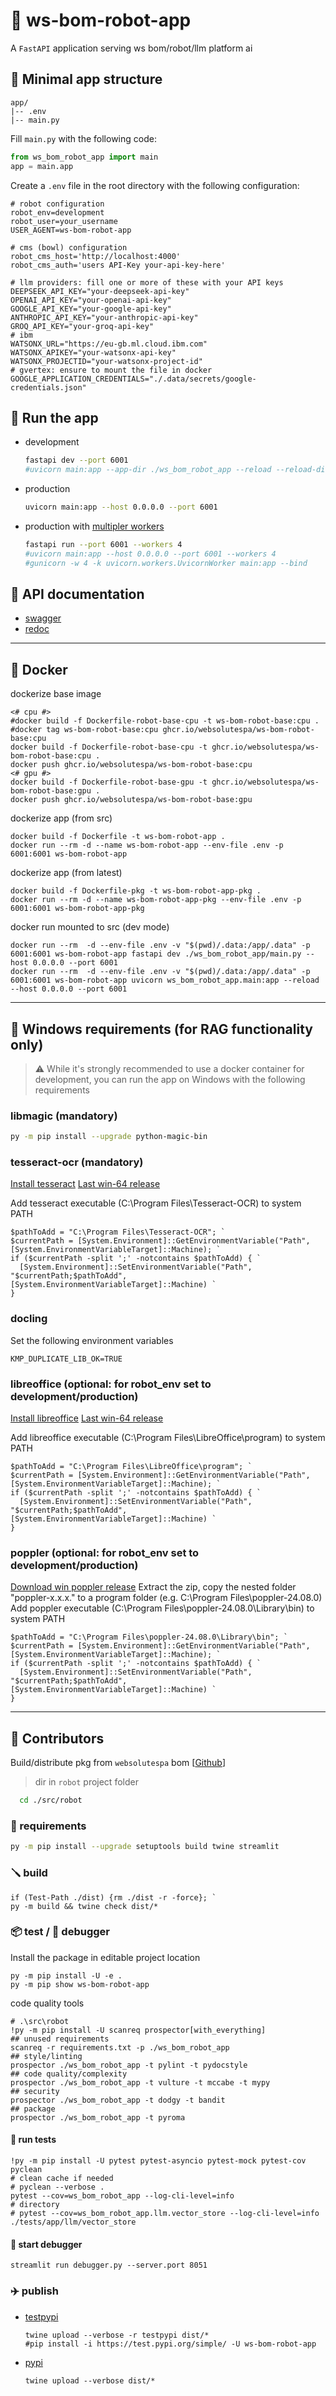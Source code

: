 # 🤖 ws-bom-robot-app

A `FastAPI` application serving ws bom/robot/llm platform ai

## 🌵 Minimal app structure

```env
app/
|-- .env
|-- main.py
```

Fill `main.py` with the following code:

```python
from ws_bom_robot_app import main
app = main.app
```

Create a `.env` file in the root directory with the following configuration:

```properties
# robot configuration
robot_env=development
robot_user=your_username
USER_AGENT=ws-bom-robot-app

# cms (bowl) configuration
robot_cms_host='http://localhost:4000'
robot_cms_auth='users API-Key your-api-key-here'

# llm providers: fill one or more of these with your API keys
DEEPSEEK_API_KEY="your-deepseek-api-key"
OPENAI_API_KEY="your-openai-api-key"
GOOGLE_API_KEY="your-google-api-key"
ANTHROPIC_API_KEY="your-anthropic-api-key"
GROQ_API_KEY="your-groq-api-key"
# ibm
WATSONX_URL="https://eu-gb.ml.cloud.ibm.com"
WATSONX_APIKEY="your-watsonx-api-key"
WATSONX_PROJECTID="your-watsonx-project-id"
# gvertex: ensure to mount the file in docker
GOOGLE_APPLICATION_CREDENTIALS="./.data/secrets/google-credentials.json" 
```

## 🚀 Run the app

- development

  ```bash
  fastapi dev --port 6001
  #uvicorn main:app --app-dir ./ws_bom_robot_app --reload --reload-dir ws_bom_robot_app --host 0.0.0.0 --port 6001 
  ```  

- production

  ```bash  
  uvicorn main:app --host 0.0.0.0 --port 6001  
  ```

- production with [multipler workers](https://fastapi.tiangolo.com/deployment/server-workers/#multiple-workers)

  ```bash
  fastapi run --port 6001 --workers 4
  #uvicorn main:app --host 0.0.0.0 --port 6001 --workers 4
  #gunicorn -w 4 -k uvicorn.workers.UvicornWorker main:app --bind
  ```

## 📖 API documentation

- [swagger](http://localhost:6001/docs)
- [redoc](http://localhost:6001/redoc)

---

## 🐳 Docker

dockerize base image

```pwsh
<# cpu #>
#docker build -f Dockerfile-robot-base-cpu -t ws-bom-robot-base:cpu .
#docker tag ws-bom-robot-base:cpu ghcr.io/websolutespa/ws-bom-robot-base:cpu
docker build -f Dockerfile-robot-base-cpu -t ghcr.io/websolutespa/ws-bom-robot-base:cpu .
docker push ghcr.io/websolutespa/ws-bom-robot-base:cpu
<# gpu #>
docker build -f Dockerfile-robot-base-gpu -t ghcr.io/websolutespa/ws-bom-robot-base:gpu .
docker push ghcr.io/websolutespa/ws-bom-robot-base:gpu
```

dockerize app (from src)

```pwsh
docker build -f Dockerfile -t ws-bom-robot-app .
docker run --rm -d --name ws-bom-robot-app --env-file .env -p 6001:6001 ws-bom-robot-app
```

dockerize app (from latest)

```pwsh
docker build -f Dockerfile-pkg -t ws-bom-robot-app-pkg .
docker run --rm -d --name ws-bom-robot-app-pkg --env-file .env -p 6001:6001 ws-bom-robot-app-pkg
```

docker run mounted to src (dev mode)

```pwsh
docker run --rm  -d --env-file .env -v "$(pwd)/.data:/app/.data" -p 6001:6001 ws-bom-robot-app fastapi dev ./ws_bom_robot_app/main.py --host 0.0.0.0 --port 6001
docker run --rm  -d --env-file .env -v "$(pwd)/.data:/app/.data" -p 6001:6001 ws-bom-robot-app uvicorn ws_bom_robot_app.main:app --reload --host 0.0.0.0 --port 6001
```

---

## 🔖 Windows requirements (for RAG functionality only)

> ⚠️ While it's strongly recommended to use a docker container for development, you can run the app on Windows with the following requirements

### libmagic (mandatory)

  ```bash
  py -m pip install --upgrade python-magic-bin
  ```
  
### tesseract-ocr (mandatory)

  [Install tesseract](https://github.com/UB-Mannheim/tesseract/wiki)
  [Last win-64 release](https://github.com/tesseract-ocr/tesseract/releases/download/5.5.0/tesseract-ocr-w64-setup-5.5.0.20241111.exe)

  Add tesseract executable (C:\Program Files\Tesseract-OCR) to system PATH
  
  ```pwsh
  $pathToAdd = "C:\Program Files\Tesseract-OCR"; `
  $currentPath = [System.Environment]::GetEnvironmentVariable("Path", [System.EnvironmentVariableTarget]::Machine); `
  if ($currentPath -split ';' -notcontains $pathToAdd) { `
    [System.Environment]::SetEnvironmentVariable("Path", "$currentPath;$pathToAdd", [System.EnvironmentVariableTarget]::Machine) `
  }
  ```

### docling

  Set the following environment variables

  ```pwsh
  KMP_DUPLICATE_LIB_OK=TRUE
  ```    

### libreoffice (optional: for robot_env set to development/production)

  [Install libreoffice](https://www.libreoffice.org/download/download-libreoffice/)
  [Last win-64 release](https://download.documentfoundation.org/libreoffice/stable/24.8.2/win/x86_64/LibreOffice_24.8.2_Win_x86-64.msi)

  Add libreoffice executable (C:\Program Files\LibreOffice\program) to system PATH

  ```pwsh
  $pathToAdd = "C:\Program Files\LibreOffice\program"; `
  $currentPath = [System.Environment]::GetEnvironmentVariable("Path", [System.EnvironmentVariableTarget]::Machine); `
  if ($currentPath -split ';' -notcontains $pathToAdd) { `
    [System.Environment]::SetEnvironmentVariable("Path", "$currentPath;$pathToAdd", [System.EnvironmentVariableTarget]::Machine) `
  }
  ```

### poppler (optional: for robot_env set to development/production)

  [Download win poppler release](https://github.com/oschwartz10612/poppler-windows/releases)
  Extract the zip, copy the nested folder "poppler-x.x.x." to a program folder (e.g. C:\Program Files\poppler-24.08.0)
  Add poppler executable (C:\Program Files\poppler-24.08.0\Library\bin) to system PATH

  ```pwsh
  $pathToAdd = "C:\Program Files\poppler-24.08.0\Library\bin"; `
  $currentPath = [System.Environment]::GetEnvironmentVariable("Path", [System.EnvironmentVariableTarget]::Machine); `
  if ($currentPath -split ';' -notcontains $pathToAdd) { `
    [System.Environment]::SetEnvironmentVariable("Path", "$currentPath;$pathToAdd", [System.EnvironmentVariableTarget]::Machine) `
  }
  ```

---

## 👷 Contributors

Build/distribute pkg from `websolutespa` bom [[Github](https://github.com/websolutespa/bom)]

> dir in `robot` project folder

```bash
  cd ./src/robot
```

### 🔖 requirements

```bash
py -m pip install --upgrade setuptools build twine streamlit 
```

### 🪛 build

```pwsh
if (Test-Path ./dist) {rm ./dist -r -force}; `
py -m build && twine check dist/*
```

### 📦 test / 🧪 debugger

Install the package in editable project location

```pwsh
py -m pip install -U -e .
py -m pip show ws-bom-robot-app
```

code quality tools
  
```pwsh
# .\src\robot
!py -m pip install -U scanreq prospector[with_everything]
## unused requirements
scanreq -r requirements.txt -p ./ws_bom_robot_app
## style/linting
prospector ./ws_bom_robot_app -t pylint -t pydocstyle
## code quality/complexity
prospector ./ws_bom_robot_app -t vulture -t mccabe -t mypy 
## security
prospector ./ws_bom_robot_app -t dodgy -t bandit
## package
prospector ./ws_bom_robot_app -t pyroma
```

#### 🧪 run tests

```pwsh
!py -m pip install -U pytest pytest-asyncio pytest-mock pytest-cov pyclean
# clean cache if needed
# pyclean --verbose .
pytest --cov=ws_bom_robot_app --log-cli-level=info
# directory
# pytest --cov=ws_bom_robot_app.llm.vector_store --log-cli-level=info ./tests/app/llm/vector_store
```

#### 🐞 start debugger

```pwsh
streamlit run debugger.py --server.port 8051
```

### ✈️ publish

- [testpypi](https://test.pypi.org/project/ws-bom-robot-app/)

  ```pwsh
  twine upload --verbose -r testpypi dist/*
  #pip install -i https://test.pypi.org/simple/ -U ws-bom-robot-app 
  ```

- [pypi](https://pypi.org/project/ws-bom-robot-app/)

  ```pwsh
  twine upload --verbose dist/* 

  ```
